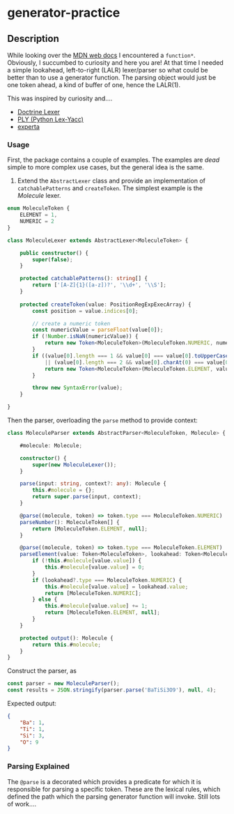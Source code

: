 # generator-practice

## Description

While looking over the [MDN web docs](https://developer.mozilla.org/en-US/) I encountered a `function*`. Obviously, 
I succumbed to curiosity and here you are! At that time I needed a simple lookahead, left-to-right (LALR) lexer/parser so what
could be better than to use a generator function. The parsing object would just be one token ahead, a kind of buffer of 
one, hence the LALR(1).

This was inspired by curiosity and....

- [Doctrine Lexer](https://www.doctrine-project.org/projects/doctrine-lexer/en/1.2/index.html)
- [PLY (Python Lex-Yacc)](https://www.dabeaz.com/ply/)
- [experta](https://pypi.org/project/experta/)

### Usage

First, the package contains a couple of examples. The examples are _dead_ simple to more complex use cases, but the 
general idea is the same. 

1. Extend the `AbstractLexer` class and provide an implementation of `catchablePatterns` and `createToken`. The simplest
   example is the *Molecule* lexer.

```typescript
enum MoleculeToken {
    ELEMENT = 1,
    NUMERIC = 2
}

class MoleculeLexer extends AbstractLexer<MoleculeToken> {

    public constructor() {
        super(false);
    }

    protected catchablePatterns(): string[] {
        return ['[A-Z]{1}([a-z])?', '\\d+', '\\S'];
    }
    
    protected createToken(value: PositionRegExpExecArray) {
        const position = value.indices[0];

        // create a numeric token
        const numericValue = parseFloat(value[0]);
        if (!Number.isNaN(numericValue)) {
            return new Token<MoleculeToken>(MoleculeToken.NUMERIC, numericValue, position, value.input);
        }
        if ((value[0].length === 1 && value[0] === value[0].toUpperCase())
            || (value[0].length === 2 && value[0].charAt(0) === value[0].charAt(0).toUpperCase() && value[0].charAt(1) === value[0].charAt(1).toLowerCase())) {
            return new Token<MoleculeToken>(MoleculeToken.ELEMENT, value[0], position, value.input);
        }

        throw new SyntaxError(value);
    }

}
```

Then the parser, overloading the `parse` method to provide context:

```typescript
class MoleculeParser extends AbstractParser<MoleculeToken, Molecule> {

    #molecule: Molecule;

    constructor() {
        super(new MoleculeLexer());
    }

    parse(input: string, context?: any): Molecule {
        this.#molecule = {};
        return super.parse(input, context);
    }

    @parse((molecule, token) => token.type === MoleculeToken.NUMERIC)
    parseNumber(): MoleculeToken[] {
        return [MoleculeToken.ELEMENT, null];
    }

    @parse((molecule, token) => token.type === MoleculeToken.ELEMENT)
    parseElement(value: Token<MoleculeToken>, lookahead: Token<MoleculeToken>): MoleculeToken[] {
        if (!this.#molecule[value.value]) {
            this.#molecule[value.value] = 0;
        }
        if (lookahead?.type === MoleculeToken.NUMERIC) {
            this.#molecule[value.value] = lookahead.value;
            return [MoleculeToken.NUMERIC];
        } else {
            this.#molecule[value.value] += 1;
            return [MoleculeToken.ELEMENT, null];
        }
    }

    protected output(): Molecule {
        return this.#molecule;
    }
}
```

Construct the parser, as

```typescript
const parser = new MoleculeParser();
const results = JSON.stringify(parser.parse('BaTiSi3O9'), null, 4);
```
Expected output:
```json
{
    "Ba": 1,
    "Ti": 1,
    "Si": 3,
    "O": 9
}
```

### Parsing Explained
The `@parse` is a decorated which provides a predicate for which it is responsible for parsing a specific token. These
are the lexical rules, which defined the path which the parsing generator function will invoke. Still lots of work....